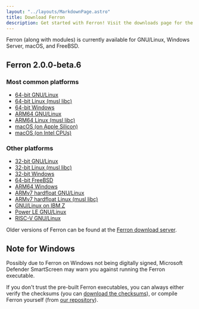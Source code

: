 ```yaml
---
layout: "../layouts/MarkdownPage.astro"
title: Download Ferron
description: Get started with Ferron! Visit the downloads page for the latest stable releases to find your perfect fit!
---
```


Ferron (along with modules) is currently available for GNU/Linux, Windows Server, macOS, and FreeBSD.

## Ferron 2.0.0-beta.6

### Most common platforms

- [64-bit GNU/Linux](https://downloads.ferronweb.org/2.0.0-beta.6/ferron-2.0.0-beta.6-x86_64-unknown-linux-gnu.zip)
- [64-bit Linux (musl libc)](https://downloads.ferronweb.org/2.0.0-beta.6/ferron-2.0.0-beta.6-x86_64-unknown-linux-musl.zip)
- [64-bit Windows](https://downloads.ferronweb.org/2.0.0-beta.6/ferron-2.0.0-beta.6-x86_64-pc-windows-msvc.zip)
- [ARM64 GNU/Linux](https://downloads.ferronweb.org/2.0.0-beta.6/ferron-2.0.0-beta.6-aarch64-unknown-linux-gnu.zip)
- [ARM64 Linux (musl libc)](https://downloads.ferronweb.org/2.0.0-beta.6/ferron-2.0.0-beta.6-aarch64-unknown-linux-musl.zip)
- [macOS (on Apple Silicon)](https://downloads.ferronweb.org/2.0.0-beta.6/ferron-2.0.0-beta.6-aarch64-apple-darwin.zip)
- [macOS (on Intel CPUs)](https://downloads.ferronweb.org/2.0.0-beta.6/ferron-2.0.0-beta.6-x86_64-apple-darwin.zip)

### Other platforms

- [32-bit GNU/Linux](https://downloads.ferronweb.org/2.0.0-beta.6/ferron-2.0.0-beta.6-i686-unknown-linux-gnu.zip)
- [32-bit Linux (musl libc)](https://downloads.ferronweb.org/2.0.0-beta.6/ferron-2.0.0-beta.6-i686-unknown-linux-musl.zip)
- [32-bit Windows](https://downloads.ferronweb.org/2.0.0-beta.6/ferron-2.0.0-beta.6-i686-pc-windows-msvc.zip)
- [64-bit FreeBSD](https://downloads.ferronweb.org/2.0.0-beta.6/ferron-2.0.0-beta.6-x86_64-unknown-freebsd.zip)
- [ARM64 Windows](https://downloads.ferronweb.org/2.0.0-beta.6/ferron-2.0.0-beta.6-aarch64-pc-windows-msvc.zip)
- [ARMv7 hardfloat GNU/Linux](https://downloads.ferronweb.org/2.0.0-beta.6/ferron-2.0.0-beta.6-armv7-unknown-linux-gnueabihf.zip)
- [ARMv7 hardfloat Linux (musl libc)](https://downloads.ferronweb.org/2.0.0-beta.6/ferron-2.0.0-beta.6-armv7-unknown-linux-musleabihf.zip)
- [GNU/Linux on IBM Z](https://downloads.ferronweb.org/2.0.0-beta.6/ferron-2.0.0-beta.6-s390x-unknown-linux-gnu.zip)
- [Power LE GNU/Linux](https://downloads.ferronweb.org/2.0.0-beta.6/ferron-2.0.0-beta.6-powerpc64le-unknown-linux-gnu.zip)
- [RISC-V GNU/Linux](https://downloads.ferronweb.org/2.0.0-beta.6/ferron-2.0.0-beta.6-riscv64gc-unknown-linux-gnu.zip)

Older versions of Ferron can be found at the [Ferron download server](https://downloads.ferronweb.org/).

## Note for Windows

Possibly due to Ferron on Windows not being digitally signed, Microsoft Defender SmartScreen may warn you against running the Ferron executable.

If you don't trust the pre-built Ferron executables, you can always either verify the checksums (you can [download the checksums](https://downloads.ferronweb.org/2.0.0-beta.6/ferron-2.0.0-beta.6.sha256sum)), or compile Ferron yourself (from [our repository](https://github.com/ferronweb/ferron)).

